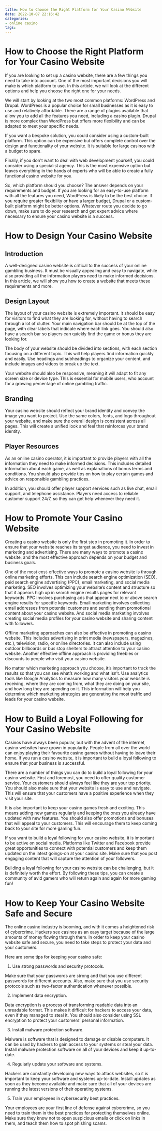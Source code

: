 ```yaml
---
title: How to Choose the Right Platform for Your Casino Website
date: 2022-10-07 22:16:42
categories:
- online casino
tags:
---
```



#  How to Choose the Right Platform for Your Casino Website

If you are looking to set up a casino website, there are a few things you need to take into account. One of the most important decisions you will make is which platform to use. In this article, we will look at the different options and help you choose the right one for your needs.

We will start by looking at the two most common platforms: WordPress and Drupal. WordPress is a popular choice for small businesses as it is easy to use and relatively affordable. There are a range of plugins available that allow you to add all the features you need, including a casino plugin. Drupal is more complex than WordPress but offers more flexibility and can be adapted to meet your specific needs.

If you want a bespoke solution, you could consider using a custom-built platform. This option can be expensive but offers complete control over the design and functionality of your website. It is suitable for large casinos with a budget to spare.

Finally, if you don't want to deal with web development yourself, you could consider using a specialist agency. This is the most expensive option but leaves everything in the hands of experts who will be able to create a fully functional casino website for you.

So, which platform should you choose? The answer depends on your requirements and budget. If you are looking for an easy-to-use platform with all the features you need, WordPress is likely to be the best choice. If you require greater flexibility or have a larger budget, Drupal or a custom-built platform might be better options. Whatever route you decide to go down, make sure to do your research and get expert advice where necessary to ensure your casino website is a success.

#  How to Design Your Casino Website

## Introduction

A well-designed casino website is critical to the success of your online gambling business. It must be visually appealing and easy to navigate, while also providing all the information players need to make informed decisions. In this article, we will show you how to create a website that meets these requirements and more.

## Design Layout

The layout of your casino website is extremely important. It should be easy for visitors to find what they are looking for, without having to search through a lot of clutter. Your main navigation bar should be at the top of the page, with clear labels that indicate where each link goes. You should also have a search bar so players can quickly find the game or bonus they are looking for.

The body of your website should be divided into sections, with each section focusing on a different topic. This will help players find information quickly and easily. Use headings and subheadings to organize your content, and include images and videos to break up the text.

Your website should also be responsive, meaning it will adapt to fit any screen size or device type. This is essential for mobile users, who account for a growing percentage of online gambling traffic.

## Branding

Your casino website should reflect your brand identity and convey the image you want to project. Use the same colors, fonts, and logo throughout your website, and make sure the overall design is consistent across all pages. This will create a unified look and feel that reinforces your brand identity.

## Player Resources

As an online casino operator, it is important to provide players with all the information they need to make informed decisions. This includes detailed information about each game, as well as explanations of bonus terms and conditions. You should also provide tips on how to play certain games and advice on responsible gambling practices.

In addition, you should offer player support services such as live chat, email support, and telephone assistance. Players need access to reliable customer support 24/7, so they can get help whenever they need it.

#  How to Promote Your Casino Website 

Creating a casino website is only the first step in promoting it. In order to ensure that your website reaches its target audience, you need to invest in marketing and advertising. There are many ways to promote a casino website, and the most effective approach depends on your budget and business goals.

One of the most cost-effective ways to promote a casino website is through online marketing efforts. This can include search engine optimization (SEO), paid search engine advertising (PPC), email marketing, and social media marketing. SEO involves optimizing your website’s content and structure so that it appears high up in search engine results pages for relevant keywords. PPC involves purchasing ads that appear next to or above search engine results for specific keywords. Email marketing involves collecting email addresses from potential customers and sending them promotional content about your casino website. And social media marketing involves creating social media profiles for your casino website and sharing content with followers.

Offline marketing approaches can also be effective in promoting a casino website. This includes advertising in print media (newspapers, magazines, etc.), television, radio, or online directories. It can also include using outdoor billboards or bus stop shelters to attract attention to your casino website. Another effective offline approach is providing freebies or discounts to people who visit your casino website.

No matter which marketing approach you choose, it’s important to track the results so that you can see what’s working and what isn’t. Use analytics tools like Google Analytics to measure how many visitors your website is receiving, where they are coming from, what they are doing on your site, and how long they are spending on it. This information will help you determine which marketing strategies are generating the most traffic and leads for your casino website.

#  How to Build a Loyal Following for Your Casino Website 

Casinos have always been popular, but with the advent of the internet, casino websites have grown in popularity. People from all over the world can enjoy playing their favourite casino games without having to leave their home. If you run a casino website, it is important to build a loyal following to ensure that your business is successful.

There are a number of things you can do to build a loyal following for your casino website. First and foremost, you need to offer quality customer service. Your customers should always feel like they are your top priority. You should also make sure that your website is easy to use and navigate. This will ensure that your customers have a positive experience when they visit your site.

It is also important to keep your casino games fresh and exciting. This means adding new games regularly and keeping the ones you already have updated with new features. You should also offer promotions and bonuses that will appeal to your customers. This will encourage them to keep coming back to your site for more gaming fun.

If you want to build a loyal following for your casino website, it is important to be active on social media. Platforms like Twitter and Facebook provide great opportunities to connect with potential customers and keep them updated on the latest goings-on at your casino site. Make sure that you post engaging content that will capture the attention of your followers.

Building a loyal following for your casino website can be challenging, but it is definitely worth the effort. By following these tips, you can create a community of avid gamers who will return again and again for more gaming fun!

#  How to Keep Your Casino Website Safe and Secure

The online casino industry is booming, and with it comes a heightened risk of cybercrime. Hackers see casinos as an easy target because of the large amounts of money flowing through them. In order to keep your casino website safe and secure, you need to take steps to protect your data and your customers.

Here are some tips for keeping your casino safe:

1. Use strong passwords and security protocols.

Make sure that your passwords are strong and that you use different passwords for different accounts. Also, make sure that you use security protocols such as two-factor authentication whenever possible.

2. Implement data encryption.

Data encryption is a process of transforming readable data into an unreadable format. This makes it difficult for hackers to access your data, even if they managed to steal it. You should also consider using SSL encryption to protect your customers’ personal information.

3. Install malware protection software.

Malware is software that is designed to damage or disable computers. It can be used by hackers to gain access to your systems or steal your data. Install malware protection software on all of your devices and keep it up-to-date.

4. Regularly update your software and systems.

Hackers are constantly developing new ways to attack websites, so it is important to keep your software and systems up-to-date. Install updates as soon as they become available and make sure that all of your devices are running the latest versions of their operating systems.

5. Train your employees in cybersecurity best practices.

Your employees are your first line of defense against cybercrime, so you need to train them in the best practices for protecting themselves online. Make sure they know not to open suspicious emails or click on links in them, and teach them how to spot phishing scams.